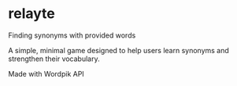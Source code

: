 # relayte
Finding synonyms with provided words

A simple, minimal game designed to help users learn synonyms and strengthen their vocabulary.

Made with Wordpik API
